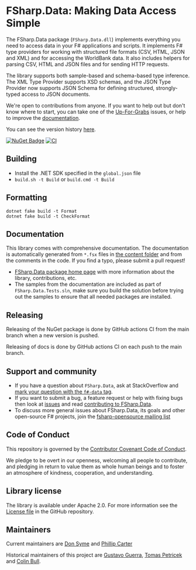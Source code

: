 # FSharp.Data: Making Data Access Simple

The FSharp.Data package (`FSharp.Data.dll`) implements everything you need to access data in your F# applications and scripts. It implements F# type providers for working with structured file formats (CSV, HTML, JSON and XML) and for accessing the WorldBank data. It also includes helpers for parsing CSV, HTML and JSON files and for sending HTTP requests.

The library supports both sample-based and schema-based type inference. The XML Type Provider supports XSD schemas, and the JSON Type Provider now supports JSON Schema for defining structured, strongly-typed access to JSON documents.

We're open to contributions from anyone. If you want to help out but don't know where to start, you can take one of the [Up-For-Grabs](https://github.com/fsharp/FSharp.Data/labels/up-for-grabs) issues, or help to improve the [documentation][3].

You can see the version history [here](RELEASE_NOTES.md).

[![NuGet Badge](http://img.shields.io/nuget/v/FSharp.Data.svg?style=flat)](https://www.nuget.org/packages/FSharp.Data)
[![CI](https://github.com/fsprojects/FSharp.Data/actions/workflows/ci.yml/badge.svg)](https://github.com/fsprojects/FSharp.Data/actions/workflows/ci.yml)

## Building

- Install the .NET SDK specified in the `global.json` file
- `build.sh -t Build` or `build.cmd -t Build`

## Formatting

    dotnet fake build -t Format
    dotnet fake build -t CheckFormat

## Documentation

This library comes with comprehensive documentation. The documentation is 
automatically generated from `*.fsx` files in [the content folder][2] and from the comments in the code. If you find a typo, please submit a pull request!

 - [FSharp.Data package home page][3] with more information about the library, contributions, etc.
 - The samples from the documentation are included as part of `FSharp.Data.Tests.sln`, make sure you build the
solution before trying out the samples to ensure that all needed packages are installed.

## Releasing

Releasing of the NuGet package is done by GitHub actions CI from the main branch when a new version is pushed.

Releasing of docs is done by GitHub actions CI on each push to the main branch.

## Support and community

 - If you have a question about `FSharp.Data`, ask at StackOverflow and [mark your question with the `f#-data` tag](http://stackoverflow.com/questions/tagged/f%23-data). 
 - If you want to submit a bug, a feature request or help with fixing bugs then look at [issues](https://github.com/fsharp/FSharp.Data/issues) and read [contributing to FSharp.Data](https://github.com/fsharp/FSharp.Data/blob/master/CONTRIBUTING.md).
 - To discuss more general issues about FSharp.Data, its goals and other open-source F# projects, join the [fsharp-opensource mailing list](http://groups.google.com/group/fsharp-opensource)

## Code of Conduct

This repository is governed by the [Contributor Covenant Code of Conduct](https://www.contributor-covenant.org/).

We pledge to be overt in our openness, welcoming all people to contribute, and pledging in return to value them as whole human beings and to foster an atmosphere of kindness, cooperation, and understanding.

## Library license

The library is available under Apache 2.0. For more information see the [License file][1] in the GitHub repository.

## Maintainers

Current maintainers are [Don Syme](https://github.com/dsyme) and [Phillip Carter](https://github.com/cartermp)

Historical maintainers of this project are [Gustavo Guerra](https://github.com/ovatsus), [Tomas Petricek](https://github.com/tpetricek) and [Colin Bull](https://github.com/colinbull).

 [1]: https://github.com/fsharp/FSharp.Data/blob/master/LICENSE.md
 [2]: https://github.com/fsharp/FSharp.Data/tree/master/docs/content
 [3]: https://fsprojects.github.io/FSharp.Data/
